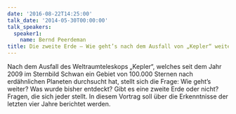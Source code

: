 ```yaml
---
date: '2016-08-22T14:25:00'
talk_date: '2014-05-30T00:00:00'
talk_speakers:
  speaker1:
    name: Bernd Peerdeman
title: Die zweite Erde – Wie geht’s nach dem Ausfall von „Kepler“ weiter?
---
```


Nach dem Ausfall des Weltraumteleskops „Kepler“, welches seit dem Jahr 2009 im Sternbild Schwan ein Gebiet von 100.000 Sternen nach erdähnlichen Planeten durchsucht hat, stellt sich die Frage: Wie geht’s weiter? Was wurde bisher entdeckt? Gibt es eine zweite Erde oder nicht? Fragen, die sich jeder stellt. In diesem Vortrag soll über die Erkenntnisse der letzten vier Jahre berichtet werden.